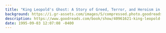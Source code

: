 ```yaml
---
title: "King Leopold's Ghost: A Story of Greed, Terror, and Heroism in Colonial Africa"
background: https://i.gr-assets.com/images/S/compressed.photo.goodreads.com/books/1532716127l/40961621._SY75_.jpg
description: https://www.goodreads.com/book/show/40961621-king-leopold-s-ghost
date: 1995-09-03 12:07:08 -0400
---
```

